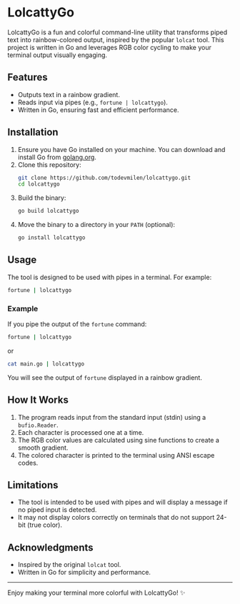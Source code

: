 # LolcattyGo

LolcattyGo is a fun and colorful command-line utility that transforms piped text into rainbow-colored output, inspired by the popular `lolcat` tool. This project is written in Go and leverages RGB color cycling to make your terminal output visually engaging.

## Features

- Outputs text in a rainbow gradient.
- Reads input via pipes (e.g., `fortune | lolcattygo`).
- Written in Go, ensuring fast and efficient performance.

## Installation

1. Ensure you have Go installed on your machine. You can download and install Go from [golang.org](https://golang.org/dl/).
2. Clone this repository:
   ```sh
   git clone https://github.com/todevmilen/lolcattygo.git
   cd lolcattygo
   ```
3. Build the binary:
   ```sh
   go build lolcattygo
   ```
4. Move the binary to a directory in your `PATH` (optional):
   ```sh
   go install lolcattygo
   ```

## Usage

The tool is designed to be used with pipes in a terminal. For example:

```sh
fortune | lolcattygo
```

### Example

If you pipe the output of the `fortune` command:

```sh
fortune | lolcattygo
```

or

```sh
cat main.go | lolcattygo
```

You will see the output of `fortune` displayed in a rainbow gradient.

## How It Works

1. The program reads input from the standard input (stdin) using a `bufio.Reader`.
2. Each character is processed one at a time.
3. The RGB color values are calculated using sine functions to create a smooth gradient.
4. The colored character is printed to the terminal using ANSI escape codes.

## Limitations

- The tool is intended to be used with pipes and will display a message if no piped input is detected.
- It may not display colors correctly on terminals that do not support 24-bit (true color).

## Acknowledgments

- Inspired by the original `lolcat` tool.
- Written in Go for simplicity and performance.

---

Enjoy making your terminal more colorful with LolcattyGo! ✨
